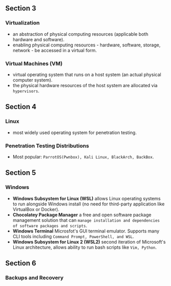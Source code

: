 ## Section 3
### Virtualization
- an abstraction of physical computing resources (applicable both hardware and software).
- enabling physical computing resources - hardware, software, storage, network - be accessed in a virtual form.
### Virtual Machines (VM)
- virtual operating system that runs on a host system (an actual physical computer system).
- the physical hardware resources of the host system are allocated via `hypervisors`.
## Section 4
### Linux
- most widely used operating system for penetration testing.
### Penetration Testing Distributions
- Most popular: `ParrotOS(Pwnbox), Kali Linux, BlackArch, BackBox`.
## Section 5
### Windows
- **Windows Subsystem for Linux (WSL)** allows Linux operating systems to run alongside Windows install (no need for third-party application like VirtualBox or Docker).
- **Chocolatey Package Manager** a free and open software package management solution that can `manage installation and dependencies of software packages and scripts`.
- **Windows Terminal** Microsfot's GUI terminal emulator. Supports many CLI tools including `Command Prompt, PowerShell, and WSL`.
- **Windows Subsystem for Linux 2 (WSL2)** second iteration of Microsoft's Linux architecture, allows ability to run bash scripts like `Vim, Python`.
## Section 6
### Backups and Recovery
